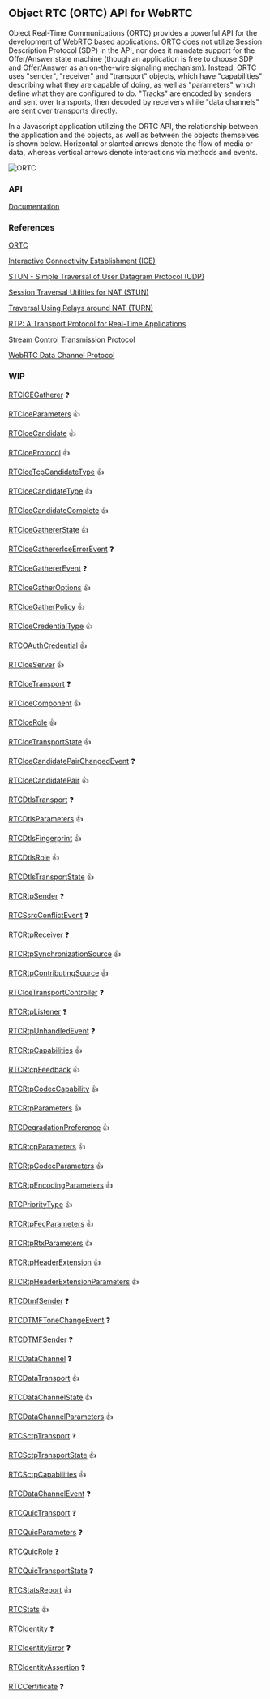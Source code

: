 ## Object RTC (ORTC) API for WebRTC

Object Real-Time Communications (ORTC) provides a powerful API for the development of WebRTC based applications. ORTC does not utilize Session Description Protocol (SDP) in the API, nor does it mandate support for the Offer/Answer state machine (though an application is free to choose SDP and Offer/Answer as an on-the-wire signaling mechanism). Instead, ORTC uses "sender", "receiver" and "transport" objects, which have "capabilities" describing what they are capable of doing, as well as "parameters" which define what they are configured to do. "Tracks" are encoded by senders and sent over transports, then decoded by receivers while "data channels" are sent over transports directly.

In a Javascript application utilizing the ORTC API, the relationship between the application and the objects, as well as between the objects themselves is shown below. Horizontal or slanted arrows denote the flow of media or data, whereas vertical arrows denote interactions via methods and events.

![ORTC](http://draft.ortc.org/images/quic.svg)

### API

[Documentation](https://rawgit.com/vmolsa/webrtc-native/ortc/doc/modules/_ortc_.html)

### References

[ORTC](http://draft.ortc.org/)

[Interactive Connectivity Establishment (ICE)](https://tools.ietf.org/html/rfc5245)

[STUN - Simple Traversal of User Datagram Protocol (UDP)](https://tools.ietf.org/html/rfc3489)

[Session Traversal Utilities for NAT (STUN)](https://tools.ietf.org/html/rfc5389)

[Traversal Using Relays around NAT (TURN)](https://tools.ietf.org/html/rfc5766)

[RTP: A Transport Protocol for Real-Time Applications](https://tools.ietf.org/html/rfc1889)

[Stream Control Transmission Protocol](https://tools.ietf.org/html/rfc4960)

[WebRTC Data Channel Protocol](https://tools.ietf.org/html/draft-jesup-rtcweb-data-protocol-04#page-3)

### WIP

[RTCICEGatherer](http://draft.ortc.org/#rtcicegatherer*) :question:

[RTCIceParameters](http://draft.ortc.org/#rtciceparameters*) :+1:

[RTCIceCandidate](http://draft.ortc.org/#rtcicecandidate*) :+1:

[RTCIceProtocol](http://draft.ortc.org/#rtciceprotocol-enum) :+1:

[RTCIceTcpCandidateType](http://draft.ortc.org/#rtcicetcpcandidatetype-enum) :+1:

[RTCIceCandidateType](http://draft.ortc.org/#rtcicecandidatetype-enum) :+1:

[RTCIceCandidateComplete](http://draft.ortc.org/#rtcicecandidatecomplete*) :+1:

[RTCIceGathererState](http://draft.ortc.org/#rtcicegathererstate*) :+1:

[RTCIceGathererIceErrorEvent](http://draft.ortc.org/#rtcicegatherericeerrorevent) :question:

[RTCIceGathererEvent](http://draft.ortc.org/#rtcicegathererevent) :question:

[RTCIceGatherOptions](http://draft.ortc.org/#rtcicegatheroptions*) :+1:

[RTCIceGatherPolicy](http://draft.ortc.org/#rtcicegatherpolicy*) :+1:

[RTCIceCredentialType](http://draft.ortc.org/#rtcicecredentialtype*) :+1:

[RTCOAuthCredential](http://draft.ortc.org/#rtcoauthcredential-dictionary) :+1:

[RTCIceServer](http://draft.ortc.org/#rtciceserver*) :+1:

[RTCIceTransport](http://draft.ortc.org/#rtcicetransport*) :question:

[RTCIceComponent](http://draft.ortc.org/#rtcicecomponent*) :+1:

[RTCIceRole](http://draft.ortc.org/#rtcicerole*) :+1:

[RTCIceTransportState](http://draft.ortc.org/#rtcicetransportstate*) :+1:

[RTCIceCandidatePairChangedEvent](http://draft.ortc.org/#rtcicecandidatepairchangedevent-interface-definition*) :question:

[RTCIceCandidatePair](http://draft.ortc.org/#rtcicecandidatepair*) :+1:

[RTCDtlsTransport](http://draft.ortc.org/#rtcdtlstransport*) :question:

[RTCDtlsParameters](http://draft.ortc.org/#rtcdtlsparameters*) :+1:

[RTCDtlsFingerprint](http://draft.ortc.org/#rtcdtlsfingerprint*) :+1:

[RTCDtlsRole](http://draft.ortc.org/#rtcdtlsrole*) :+1:

[RTCDtlsTransportState](http://draft.ortc.org/#rtcdtlstransportstate*) :+1:

[RTCRtpSender](http://draft.ortc.org/#rtcrtpsender*) :question:

[RTCSsrcConflictEvent](http://draft.ortc.org/#rtcsssrcconflictevent-interface-definition*) :question:

[RTCRtpReceiver](http://draft.ortc.org/#rtcrtpreceiver*) :question:

[RTCRtpSynchronizationSource](http://draft.ortc.org/#rtcrtpsynchronizationsource*) :+1:

[RTCRtpContributingSource](http://draft.ortc.org/#rtcrtpcontributingsource*) :+1:

[RTCIceTransportController](http://draft.ortc.org/#rtcicetransportcontroller*) :question:

[RTCRtpListener](http://draft.ortc.org/#rtcrtplistener*) :question:

[RTCRtpUnhandledEvent](http://draft.ortc.org/#rtcrtpunhandledevent-interface-definition*) :question:

[RTCRtpCapabilities](http://draft.ortc.org/#rtcrtpcapabilities*) :+1:

[RTCRtcpFeedback](http://draft.ortc.org/#rtcrtcpfeedback*) :+1:

[RTCRtpCodecCapability](http://draft.ortc.org/#rtcrtpcodeccapability*) :+1:

[RTCRtpParameters](http://draft.ortc.org/#rtcrtpparameters*) :+1:

[RTCDegradationPreference](http://draft.ortc.org/#rtcdegradationpreference*) :+1:

[RTCRtcpParameters](http://draft.ortc.org/#rtcrtcpparameters*) :+1:

[RTCRtpCodecParameters](http://draft.ortc.org/#rtcrtpcodecparameters*) :+1:

[RTCRtpEncodingParameters](http://draft.ortc.org/#rtcrtpencodingparameters*) :+1:

[RTCPriorityType](http://draft.ortc.org/#rtcprioritytype*) :+1:

[RTCRtpFecParameters](http://draft.ortc.org/#rtcrtpfecparameters*) :+1:

[RTCRtpRtxParameters](http://draft.ortc.org/#rtcrtprtxparameters*) :+1:

[RTCRtpHeaderExtension](http://draft.ortc.org/#rtcrtpheaderextension*) :+1:

[RTCRtpHeaderExtensionParameters](http://draft.ortc.org/#rtcrtpheaderextensionparameters*) :+1:

[RTCDtmfSender](http://draft.ortc.org/#rtcdtmfsender*) :question:

[RTCDTMFToneChangeEvent](http://draft.ortc.org/#rtcdtmftonechangeevent) :question:

[RTCDTMFSender](http://draft.ortc.org/#rtcdtmfsender2*) :question:

[RTCDataChannel](http://draft.ortc.org/#rtcdatachannel*) :question:

[RTCDataTransport](http://draft.ortc.org/#rtcdatatransport-interface-definition*) :+1:

[RTCDataChannelState](http://draft.ortc.org/#rtcdatachannelstate*) :+1:

[RTCDataChannelParameters](http://draft.ortc.org/#rtcdatachannelparameters*) :+1:

[RTCSctpTransport](http://draft.ortc.org/#sctp-transport*) :question:

[RTCSctpTransportState](http://draft.ortc.org/#rtcsctptransportstate*) :+1:

[RTCSctpCapabilities](http://draft.ortc.org/#rtcsctpcapabilities*) :+1:

[RTCDataChannelEvent](http://draft.ortc.org/#rtcdatachannelevent) :question:

[RTCQuicTransport](http://draft.ortc.org/#quic-transport*) :question:

[RTCQuicParameters](http://draft.ortc.org/#rtcquicparameters*) :question:

[RTCQuicRole](http://draft.ortc.org/#rtcquicrole*) :question:

[RTCQuicTransportState](http://draft.ortc.org/#rtcquictransportstate*) :question:

[RTCStatsReport](http://draft.ortc.org/#rtcstatsreport-interface) :+1:

[RTCStats](http://draft.ortc.org/#rtcstats-dictionary) :+1:

[RTCIdentity](http://draft.ortc.org/#rtcidentity-interface) :question:

[RTCIdentityError](http://draft.ortc.org/#rtcidentityerror-dictionary) :question:

[RTCIdentityAssertion](http://draft.ortc.org/#rtcidentityassertion-dictionary) :question:

[RTCCertificate](http://draft.ortc.org/#rtccertificate-interface) :question:
